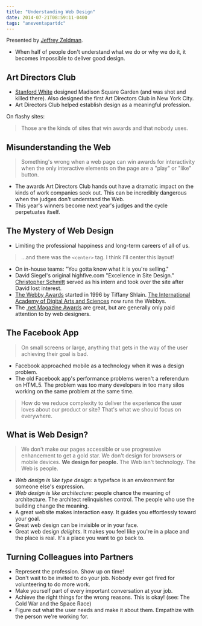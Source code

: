 ```yaml
---
title: "Understanding Web Design"
date: 2014-07-21T08:59:11-0400
tags: "aneventapartdc"
---
```


Presented by [Jeffrey Zeldman](http://www.zeldman.com/).

- When half of people don't understand what we do or why we do it, it becomes impossible to deliver good design.


## Art Directors Club

- [Stanford White](http://en.wikipedia.org/wiki/Stanford_White) designed Madison Square Garden (and was shot and killed there). Also designed the first Art Directors Club in New York City.
- Art Directors Club helped establish design as a meaningful profession.

On flashy sites:

> Those are the kinds of sites that win awards and that nobody uses.


## Misunderstanding the Web

> Something's wrong when a web page can win awards for interactivity when the only interactive elements on the page are a "play" or "like" button.

- The awards Art Directors Club hands out have a dramatic impact on the kinds of work companies seek out. This can be incredibly dangerous when the judges don't understand the Web.
- This year's winners become next year's judges and the cycle perpetuates itself.


## The Mystery of Web Design

- Limiting the professional happiness and long-term careers of all of us.

> …and there was the `<center>` tag. I think I'll center this layout!

- On in-house teams: "You gotta know what it is you're selling."
- David Siegel's original highfive.com "Excellence in Site Design." [Christopher Schmitt](http://christopherschmitt.com/) served as his intern and took over the site after David lost interest.
- [The Webby Awards](http://en.wikipedia.org/wiki/Webby_awards) started in 1996 by Tiffany Shlain. [The International Academy of Digital Arts and Sciences](http://en.wikipedia.org/wiki/International_Academy_of_Digital_Arts_and_Sciences) now runs the Webbys.
- The [.net Magazine Awards](https://thenetawards.com/) are great, but are generally only paid attention to by web designers.


## The Facebook App

> On small screens or large, anything that gets in the way of the user achieving their goal is bad.

- Facebook approached mobile as a technology when it was a design problem.
- The old Facebook app's performance problems weren't a referendum on HTML5. The problem was too many developers in too many silos working on the same problem at the same time.

> How do we reduce complexity to deliver the experience the user loves about our product or site? That's what we should focus on everywhere.


## What is Web Design?

> We don't make our pages accessible or use progressive enhancement to get a gold star. We don't design for browsers or mobile devices. **We design for people.** The Web isn't technology. The Web is people.

- _Web design is like type design:_ a typeface is an environment for someone else's expression.
- _Web design is like architecture:_ people chance the meaning of architecture. The architect relinquishes control. The people who use the building change the meaning.
- A great website makes interaction easy. It guides you effortlessly toward your goal.
- Great web design can be invisible or in your face.
- Great web design _delights_. It makes you feel like you're in a place and the place is real. It's a place you want to go back to.


## Turning Colleagues into Partners

- Represent the profession. Show up on time!
- Don't wait to be invited to do your job. Nobody ever got fired for volunteering to do more work.
- Make yourself part of every important conversation at your job.
- Achieve the right things for the wrong reasons. This is okay! (see: The Cold War and the Space Race)
- Figure out what the user needs and make it about them. Empathize with the person we're working for.
